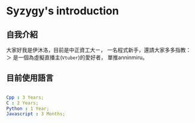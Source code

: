 # Syzygy's introduction

## 自我介紹

大家好我是伊沐洛，目前是中正資工大ㄧ，
一名程式新手，還請大家多多指教：＞
是一個為虛擬直播主(`Vtuber`)的愛好者，
單推anninmiru。

## 目前使用語言

```yaml

Cpp : 3 Years;
C : 2 Years;
Python : 1 Year;
Javascript : 3 Months;

```
